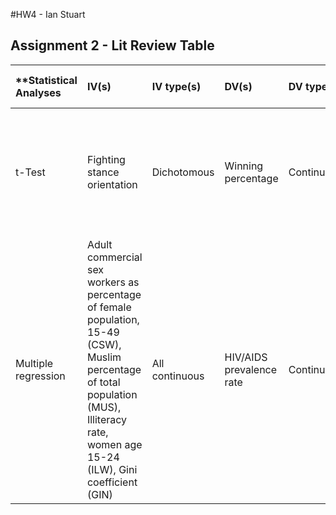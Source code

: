 #HW4 - Ian Stuart

## Assignment 2 - Lit Review Table

| **Statistical Analyses	|  IV(s)  |  IV type(s) |  DV(s)  |  DV type(s)  |  Control var | Control var type  | Question to be answered | _H0_ | Alpha | URL**| 
|:---|:------------------------------|:---|:---|:---|:---|:---|:---|:---|:---|:---|
t-Test	| Fighting stance orientation | Dichotomous | Winning percentage | Continuous |---|---| Does stance orientation influence fight winning percentage? | Left stance-oriented fighters winning percentage is <= that of right stance-oriented | 0.025 | [The Southpaw Advantage? - Lateral Preference in Mixed Martial Arts](http://journals.plos.org/plosone/article?id=10.1371/journal.pone.0079793) |
| Multiple regression | Adult commercial sex workers as percentage of female population, 15-49 (CSW), Muslim percentage of total population (MUS), Illiteracy rate, women age 15-24 (ILW), Gini coefficient (GIN) | All continuous  | HIV/AIDS prevalence rate | Continuous | --- | --- | Does a higher HIV prevalence rate in commercial sex workers lead to a higher prevalence rate in the general population? | A higher prevalence rate of HIV among commercial sex workers is predictive of an equal or lower prevalence rate in the general population, across countries.  | None given | [Size Matters: The Number of Prostitutes and the Global HIV/AIDS Pandemic](http://journals.plos.org/plosone/article?id=10.1371/journal.pone.0000543) |

